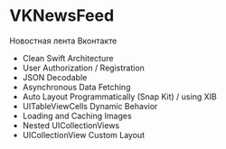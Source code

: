 # VKNewsFeed
Новостная лента Вконтакте

- Clean Swift Architecture
- User Authorization / Registration
- JSON Decodable
- Asynchronous Data Fetching
- Auto Layout Programmatically (Snap Kit) / using XIB
- UITableViewCells Dynamic Behavior
- Loading and Caching Images
- Nested UICollectionViews
- UICollectionView Custom Layout
